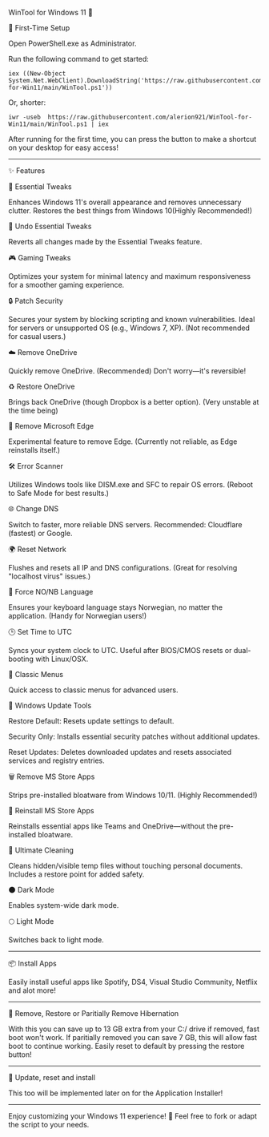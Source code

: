 WinTool for Windows 11 🎯

🚀 First-Time Setup

Open PowerShell.exe as Administrator.

Run the following command to get started:

```
iex ((New-Object System.Net.WebClient).DownloadString('https://raw.githubusercontent.com/alerion921/WinTool-for-Win11/main/WinTool.ps1'))
```
Or, shorter:
```
iwr -useb  https://raw.githubusercontent.com/alerion921/WinTool-for-Win11/main/WinTool.ps1 | iex
```

After running for the first time, you can press the button to make a shortcut on your desktop for easy access!



---

✨ Features

🔧 Essential Tweaks

Enhances Windows 11's overall appearance and removes unnecessary clutter. Restores the best things from Windows 10(Highly Recommended!)


🛑 Undo Essential Tweaks

Reverts all changes made by the Essential Tweaks feature.


🎮 Gaming Tweaks

Optimizes your system for minimal latency and maximum responsiveness for a smoother gaming experience.


🔒 Patch Security

Secures your system by blocking scripting and known vulnerabilities. Ideal for servers or unsupported OS (e.g., Windows 7, XP). (Not recommended for casual users.)


☁️ Remove OneDrive

Quickly remove OneDrive. (Recommended)
Don't worry—it's reversible!


♻️ Restore OneDrive

Brings back OneDrive (though Dropbox is a better option). (Very unstable at the time being)


🧪 Remove Microsoft Edge

Experimental feature to remove Edge. (Currently not reliable, as Edge reinstalls itself.)


🛠️ Error Scanner

Utilizes Windows tools like DISM.exe and SFC to repair OS errors.
(Reboot to Safe Mode for best results.)


🌐 Change DNS

Switch to faster, more reliable DNS servers.
Recommended: Cloudflare (fastest) or Google.


🌍 Reset Network

Flushes and resets all IP and DNS configurations.
(Great for resolving "localhost virus" issues.)


📝 Force NO/NB Language

Ensures your keyboard language stays Norwegian, no matter the application. (Handy for Norwegian users!)


🕒 Set Time to UTC

Syncs your system clock to UTC. Useful after BIOS/CMOS resets or dual-booting with Linux/OSX.


📂 Classic Menus

Quick access to classic menus for advanced users.


🔄 Windows Update Tools

Restore Default: Resets update settings to default.

Security Only: Installs essential security patches without additional updates.

Reset Updates: Deletes downloaded updates and resets associated services and registry entries.


🗑️ Remove MS Store Apps

Strips pre-installed bloatware from Windows 10/11. (Highly Recommended!)


🔄 Reinstall MS Store Apps

Reinstalls essential apps like Teams and OneDrive—without the pre-installed bloatware.


🧹 Ultimate Cleaning

Cleans hidden/visible temp files without touching personal documents.
Includes a restore point for added safety.


🌑 Dark Mode

Enables system-wide dark mode.


🌕 Light Mode

Switches back to light mode.



---

📦 Install Apps

Easily install useful apps like Spotify, DS4, Visual Studio Community, Netflix and alot more!

---

🔄 Remove, Restore or Paritially Remove Hibernation

With this you can save up to 13 GB extra from your C:/ drive if removed, fast boot won't work. If paritially removed you can save 7 GB, this will allow fast boot to continue working. Easily reset to default by pressing the restore button!

---

🔄 Update, reset and install

This too will be implemented later on for the Application Installer!

---

Enjoy customizing your Windows 11 experience! 🌟
Feel free to fork or adapt the script to your needs.

